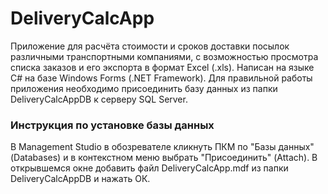 # DeliveryCalcApp

Приложение для расчёта стоимости и сроков доставки посылок различными транспортными компаниями, с возможностью просмотра списка заказов и его экспорта в формат Excel (.xls). Написан на языке C# на базе Windows Forms (.NET Framework). Для правильной работы приложения необходимо присоединить базу данных из папки DeliveryCalcAppDB к серверу SQL Server.

### Инструкция по установке базы данных
В Management Studio в обозревателе кликнуть ПКМ по "Базы данных" (Databases) и в контекстном меню выбрать "Присоединить" (Attach). В открывшемся окне добавить файл DeliveryCalcApp.mdf из папки DeliveryCalcAppDB и нажать ОК.
